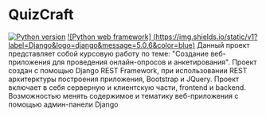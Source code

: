 # QuizCraft
[![Python version](https://img.shields.io/static/v1?label=Python&logo=python&message=3.12.7&color=blue)](https://www.python.org/)
[![Python web framework] (https://img.shields.io/static/v1?label=Django&logo=django&message=5.0.6&color=blue)](https://www.djangoproject.com/) 
 Данный проект представляет собой курсовую работу по теме: "Создание веб-приложения для проведения онлайн-опросов и анкетирования". Проект создан с помощью Django REST Framework, при использовании REST архитерктуры построения приложения, Bootstrap и JQuery.
 Проект включает в себя серверную и клиентскую части, frontend и backend. Возможностью менять содержимое и тематику веб-приложения с помощью админ-панели Django
